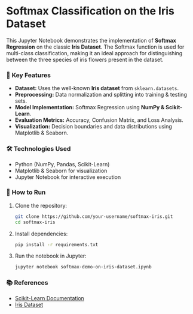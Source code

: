 # Softmax Classification on the Iris Dataset  

This Jupyter Notebook demonstrates the implementation of **Softmax Regression** on the classic **Iris Dataset**. The Softmax function is used for multi-class classification, making it an ideal approach for distinguishing between the three species of iris flowers present in the dataset.  

### 📌 **Key Features**  
- **Dataset:** Uses the well-known **Iris dataset** from `sklearn.datasets`.  
- **Preprocessing:** Data normalization and splitting into training & testing sets.  
- **Model Implementation:** Softmax Regression using **NumPy & Scikit-Learn**.  
- **Evaluation Metrics:** Accuracy, Confusion Matrix, and Loss Analysis.  
- **Visualization:** Decision boundaries and data distributions using Matplotlib & Seaborn.  

### 🛠 **Technologies Used**  
- Python (NumPy, Pandas, Scikit-Learn)  
- Matplotlib & Seaborn for visualization  
- Jupyter Notebook for interactive execution  

### 🚀 **How to Run**  
1. Clone the repository:  
   ```bash
   git clone https://github.com/your-username/softmax-iris.git
   cd softmax-iris
   ```
2. Install dependencies:  
   ```bash
   pip install -r requirements.txt
   ```
3. Run the notebook in Jupyter:  
   ```bash
   jupyter notebook softmax-demo-on-iris-dataset.ipynb
   ```

### 📚 **References**  
- [Scikit-Learn Documentation](https://scikit-learn.org/)  
- [Iris Dataset](https://archive.ics.uci.edu/ml/datasets/Iris)  
